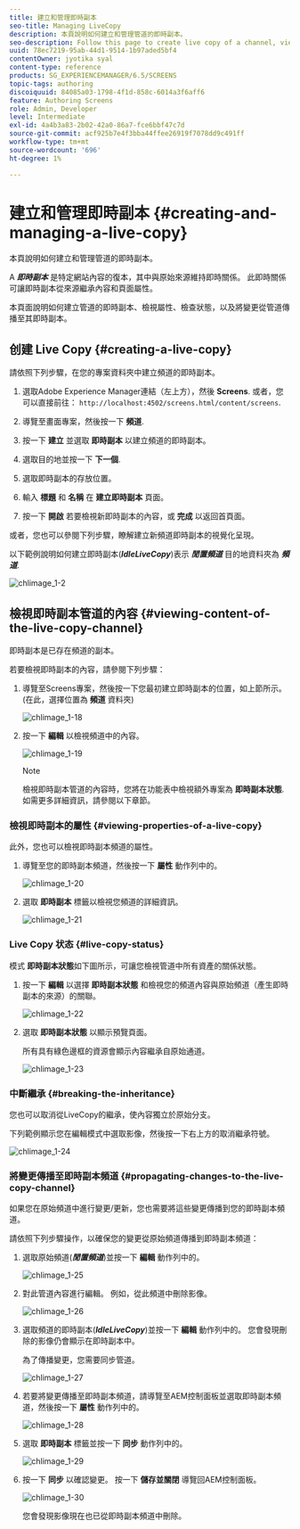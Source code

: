 ```yaml
---
title: 建立和管理即時副本
seo-title: Managing LiveCopy
description: 本頁說明如何建立和管理管道的即時副本。
seo-description: Follow this page to create live copy of a channel, view properties, check status, and propagate changes from a channel to its live copy.
uuid: 78ec7219-95ab-44d1-9514-1b97aded5bf4
contentOwner: jyotika syal
content-type: reference
products: SG_EXPERIENCEMANAGER/6.5/SCREENS
topic-tags: authoring
discoiquuid: 84085a03-1798-4f1d-858c-6014a3f6aff6
feature: Authoring Screens
role: Admin, Developer
level: Intermediate
exl-id: 4a4b3a83-2b02-42a0-86a7-fce6bbf47c7d
source-git-commit: acf925b7e4f3bba44ffee26919f7078dd9c491ff
workflow-type: tm+mt
source-wordcount: '696'
ht-degree: 1%

---
```


# 建立和管理即時副本 {#creating-and-managing-a-live-copy}

本頁說明如何建立和管理管道的即時副本。

A ***即時副本*** 是特定網站內容的復本，其中與原始來源維持即時關係。 此即時關係可讓即時副本從來源繼承內容和頁面屬性。

本頁面說明如何建立管道的即時副本、檢視屬性、檢查狀態，以及將變更從管道傳播至其即時副本。


## 创建 Live Copy {#creating-a-live-copy}

請依照下列步驟，在您的專案資料夾中建立頻道的即時副本。

1. 選取Adobe Experience Manager連結（左上方），然後 **Screens**. 或者，您可以直接前往： `http://localhost:4502/screens.html/content/screens`.

1. 導覽至畫面專案，然後按一下 **頻道**.
1. 按一下 **建立** 並選取 **即時副本** 以建立頻道的即時副本。

1. 選取目的地並按一下 **下一個**.
1. 選取即時副本的存放位置。
1. 輸入 **標題** 和 **名稱** 在 **建立即時副本** 頁面。

1. 按一下 **開啟** 若要檢視新即時副本的內容，或 **完成** 以返回首頁面。

或者，您也可以參閱下列步驟，瞭解建立新頻道即時副本的視覺化呈現。

以下範例說明如何建立即時副本(***IdleLiveCopy***)表示 ***閒置頻道*** 目的地資料夾為 ***頻道***.

![chlimage_1-2](assets/chlimage_1-2.gif)

## 檢視即時副本管道的內容 {#viewing-content-of-the-live-copy-channel}

即時副本是已存在頻道的副本。

若要檢視即時副本的內容，請參閱下列步驟：

1. 導覽至Screens專案，然後按一下您最初建立即時副本的位置，如上節所示。 (在此，選擇位置為 **頻道** 資料夾)

   ![chlimage_1-18](assets/chlimage_1-18.png)

1. 按一下 **編輯** 以檢視頻道中的內容。

   ![chlimage_1-19](assets/chlimage_1-19.png)

   >[!NOTE]
   >
   >檢視即時副本管道的內容時，您將在功能表中檢視額外專案為 **即時副本狀態**. 如需更多詳細資訊，請參閱以下章節。

### 檢視即時副本的屬性 {#viewing-properties-of-a-live-copy}

此外，您也可以檢視即時副本頻道的屬性。

1. 導覽至您的即時副本頻道，然後按一下 **屬性** 動作列中的。

   ![chlimage_1-20](assets/chlimage_1-20.png)

1. 選取 **即時副本** 標籤以檢視您頻道的詳細資訊。

   ![chlimage_1-21](assets/chlimage_1-21.png)

### Live Copy 状态 {#live-copy-status}

模式 **即時副本狀態**&#x200B;如下圖所示，可讓您檢視管道中所有資產的關係狀態。

1. 按一下 **編輯** 以選擇 **即時副本狀態** 和檢視您的頻道內容與原始頻道（產生即時副本的來源）的關聯。

   ![chlimage_1-22](assets/chlimage_1-22.png)

1. 選取 **即時副本狀態** 以顯示預覽頁面。

   所有具有綠色邊框的資源會顯示內容繼承自原始通道。

   ![chlimage_1-23](assets/chlimage_1-23.png)

### 中斷繼承 {#breaking-the-inheritance}

您也可以取消從LiveCopy的繼承，使內容獨立於原始分支。

下列範例顯示您在編輯模式中選取影像，然後按一下右上方的取消繼承符號。

![chlimage_1-24](assets/chlimage_1-24.png)

### 將變更傳播至即時副本頻道 {#propagating-changes-to-the-live-copy-channel}

如果您在原始頻道中進行變更/更新，您也需要將這些變更傳播到您的即時副本頻道。

請依照下列步驟操作，以確保您的變更從原始頻道傳播到即時副本頻道：

1. 選取原始頻道(***閒置頻道***)並按一下 **編輯** 動作列中的。

   ![chlimage_1-25](assets/chlimage_1-25.png)

1. 對此管道內容進行編輯。 例如，從此頻道中刪除影像。

   ![chlimage_1-26](assets/chlimage_1-26.png)

1. 選取頻道的即時副本(***IdleLiveCopy***)並按一下 **編輯** 動作列中的。 您會發現刪除的影像仍會顯示在即時副本中。

   為了傳播變更，您需要同步管道。

   ![chlimage_1-27](assets/chlimage_1-27.png)

1. 若要將變更傳播至即時副本頻道，請導覽至AEM控制面板並選取即時副本頻道，然後按一下 **屬性** 動作列中的。

   ![chlimage_1-28](assets/chlimage_1-28.png)

1. 選取 **即時副本** 標籤並按一下 **同步** 動作列中的。

   ![chlimage_1-29](assets/chlimage_1-29.png)

1. 按一下 **同步** 以確認變更。 按一下 **儲存並關閉** 導覽回AEM控制面板。

   ![chlimage_1-30](assets/chlimage_1-30.png)

   您會發現影像現在也已從即時副本頻道中刪除。
